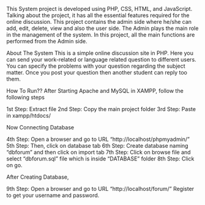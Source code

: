 This System project is developed using PHP, CSS, HTML, and JavaScript. Talking about the project, it has all the essential features required for the online discussion. This project contains the admin side where he/she can add, edit, delete, view and also the user side. The Admin plays the main role in the management of the system. In this project, all the main functions are performed from the Admin side.

About The System
This is a simple online discussion site in PHP. Here you can send your work-related or language related question to different users. You can specify the problems with your question regarding the subject matter. Once you post your question then another student can reply too them.

How To Run??
After Starting Apache and MySQL in XAMPP, follow the following steps

1st Step: Extract file
2nd Step: Copy the main project folder
3rd Step: Paste in xampp/htdocs/

Now Connecting Database

4th Step: Open a browser and go to URL “http://localhost/phpmyadmin/”
5th Step: Then, click on database tab
6th Step: Create database naming “dbforum” and then click on import tab
7th Step: Click on browse file and select “dbforum.sql” file which is inside “DATABASE” folder
8th Step: Click on go.

After Creating Database,

9th Step: Open a browser and go to URL “http://localhost/forum/”
Register to get your username and password.
